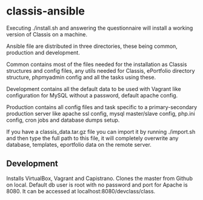 # classis-ansible

Executing ./install.sh and answering the questionnaire will install a working version of Classis on a machine.

Ansible file are distributed in three directories, these being common, production and development.

Common contains most of the files needed for the installation as Classis structures and config files, any utils needed for Classis, ePortfolio directory structure, phpmyadmin config and all the tasks using these.

Development contains all the default data to be used with Vagrant like configuration for MySQL without a password, default apache config.

Production contains all config files and task specific to a primary-secondary production server like apache ssl config, mysql master/slave config, php.ini config, cron jobs and database dumps setup.

If you have a classis_data.tar.gz file you can import it by running ./import.sh and then type the full path to this file, it will completely overwrite any database, templates, eportfolio data on the remote server.

## Development

Installs VirtualBox, Vagrant and Capistrano. Clones the master from Github on local. Default db user is root with no password and port for Apache is 8080. It can be accessed at localhost:8080/devclass/class.
